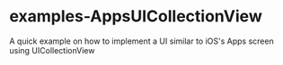 examples-AppsUICollectionView
=============================

A quick example on how to implement a UI similar to iOS's Apps screen using UICollectionView 

